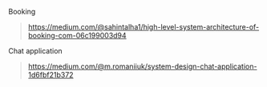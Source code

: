 Booking
> https://medium.com/@sahintalha1/high-level-system-architecture-of-booking-com-06c199003d94

Chat application
> https://medium.com/@m.romaniiuk/system-design-chat-application-1d6fbf21b372
